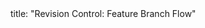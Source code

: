 <frontmatter>
title: "Revision Control: Feature Branch Flow"
</frontmatter>

<include src="unit-inPage-asFlat.md" boilerplate />
